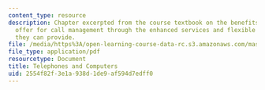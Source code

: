 ```yaml
---
content_type: resource
description: Chapter excerpted from the course textbook on the benefits computers
  offer for call management through the enhanced services and flexible call routing
  they can provide.
file: /media/https%3A/open-learning-course-data-rc.s3.amazonaws.com/mas-632-conversational-computer-systems-fall-2008/2554f82f3e1a938d1de9af594d7edff0_schmandt_ch11.pdf
file_type: application/pdf
resourcetype: Document
title: Telephones and Computers
uid: 2554f82f-3e1a-938d-1de9-af594d7edff0
---
```

